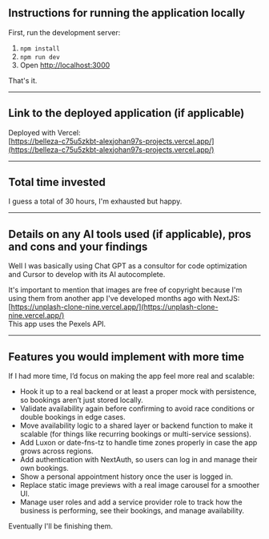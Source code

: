 ## Instructions for running the application locally

First, run the development server:

1. `npm install`  
2. `npm run dev`  
3. Open [http://localhost:3000](http://localhost:3000)

That's it.

---

## Link to the deployed application (if applicable)

Deployed with Vercel:  
[https://belleza-c75u5zkbt-alexjohan97s-projects.vercel.app/](https://belleza-c75u5zkbt-alexjohan97s-projects.vercel.app/)

---

## Total time invested

I guess a total of 30 hours, I'm exhausted but happy.

---

## Details on any AI tools used (if applicable), pros and cons and your findings

Well I was basically using Chat GPT as a consultor for code optimization and Cursor to develop with its AI autocomplete.

It's important to mention that images are free of copyright because I'm using them from another app I've developed months ago with NextJS:  
[https://unplash-clone-nine.vercel.app/](https://unplash-clone-nine.vercel.app/)  
This app uses the Pexels API.

---

## Features you would implement with more time

If I had more time, I’d focus on making the app feel more real and scalable:

- Hook it up to a real backend or at least a proper mock with persistence, so bookings aren’t just stored locally.  
- Validate availability again before confirming to avoid race conditions or double bookings in edge cases.  
- Move availability logic to a shared layer or backend function to make it scalable (for things like recurring bookings or multi-service sessions).  
- Add Luxon or date-fns-tz to handle time zones properly in case the app grows across regions.  
- Add authentication with NextAuth, so users can log in and manage their own bookings.  
- Show a personal appointment history once the user is logged in.  
- Replace static image previews with a real image carousel for a smoother UI.  
- Manage user roles and add a service provider role to track how the business is performing, see their bookings, and manage availability.

Eventually I'll be finishing them.
